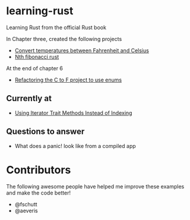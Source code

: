 # learning-rust
Learning Rust from the official Rust book 

In Chapter three, created the following projects

* [Convert temperatures between Fahrenheit and Celsius](https://github.com/BrooksPatton/fahrenheit-to-celsius-rust)
* [Nth fibonacci rust](https://github.com/BrooksPatton/nth_fibonacci_rust)

At the end of chapter 6

* [Refactoring the C to F project to use enums](https://github.com/BrooksPatton/fahrenheit-to-celsius-rust/tree/using_enums)

## Currently at

* [Using Iterator Trait Methods Instead of Indexing](https://doc.rust-lang.org/book/second-edition/ch13-03-improving-our-io-project.html#using-iterator-trait-methods-instead-of-indexing)

## Questions to answer

* What does a panic! look like from a compiled app

# Contributors

The following awesome people have helped me improve these examples and make the code better!

* @fschutt
* @aeveris
